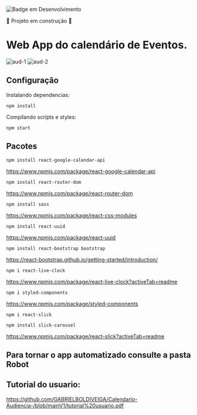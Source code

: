 ![Badge em Desenvolvimento](http://img.shields.io/static/v1?label=STATUS&message=EM%20DESENVOLVIMENTO&color=GREEN&style=for-the-badge)

:construction: Projeto em construção :construction:

# Web App do calendário de Eventos.

![aud-1](https://user-images.githubusercontent.com/110861595/221740226-d3336fab-e9a8-434b-9fb7-350c23e22075.PNG)
![aud-2](https://user-images.githubusercontent.com/110861595/221740230-a6d44833-a4bb-47f1-aaa5-442fe0815716.PNG)

## Configuração

Instalando dependencias:

```
npm install
```

Compilando scripts e styles:

```
npm start
```

## Pacotes
```
npm install react-google-calendar-api
```
https://www.npmjs.com/package/react-google-calendar-api

```
npm install react-router-dom
```
https://www.npmjs.com/package/react-router-dom

```
npm install sass
```
https://www.npmjs.com/package/react-css-modules

```
npm install react-uuid
```
https://www.npmjs.com/package/react-uuid

```
npm install react-bootstrap bootstrap
```
https://react-bootstrap.github.io/getting-started/introduction/

```
npm i react-live-clock
```
https://www.npmjs.com/package/react-live-clock?activeTab=readme

```
npm i styled-components
```
https://www.npmjs.com/package/styled-components

```
npm i react-slick
```
```
npm install slick-carousel
```
https://www.npmjs.com/package/react-slick?activeTab=readme

## Para tornar o app automatizado consulte a pasta Robot

## Tutorial do usuario: 
https://github.com/GABRIELBOLDIVEIGA/Calendario-Audiencia-/blob/mainV1/tutorial%20usuario.pdf
